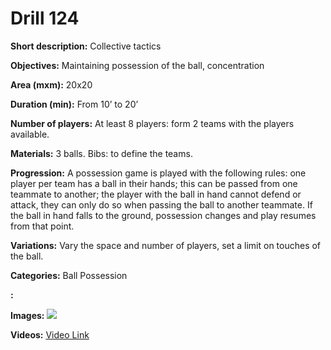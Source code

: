 # Drill 124

**Short description:**
Collective tactics

**Objectives:**
Maintaining possession of the ball, concentration

**Area (mxm):**
20x20

**Duration (min):**
From 10’ to 20’

**Number of players:**
At least 8 players: form 2 teams with the players available.

**Materials:**
3 balls. Bibs: to define the teams.

**Progression:**
A possession game is played with the following rules: one player per team has a ball in their hands; this can be passed from one teammate to another; the player with the ball in hand cannot defend or attack, they can only do so when passing the ball to another teammate. If the ball in hand falls to the ground, possession changes and play resumes from that point.

**Variations:**
Vary the space and number of players, set a limit on touches of the ball.

**Categories:**
Ball Possession

**:**


**Images:**
![](https://www.coachingfutsal.com/\images\e4d12e76d40bcfb403e361d6efd6a30cd37737619b329d33482ce570e0f762f7bde6045b8f6c289d35ff5af97b8221eefc7784c8b4cbf4f1372c208282dca7274dd3ce9318c1f.jpg)

**Videos:**
[Video Link](https://www.youtube.com/embed/LPcEIuAaHYw)

